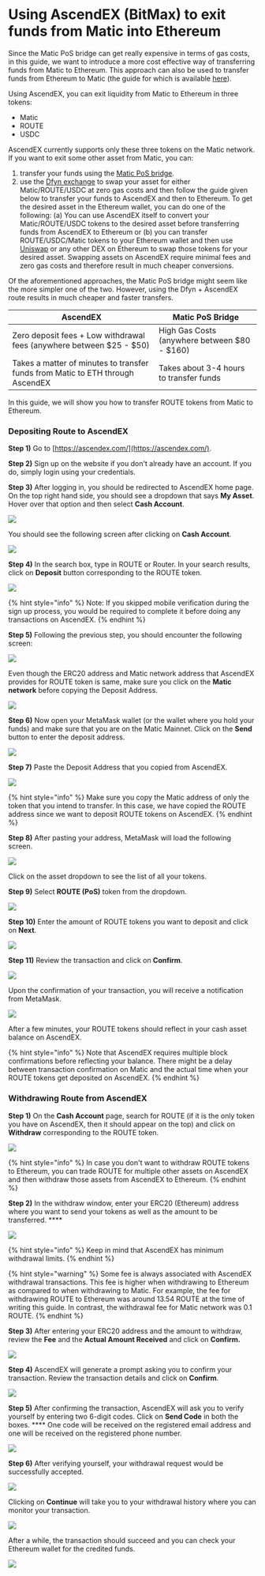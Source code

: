 # Using AscendEX (BitMax) to exit funds from Matic into Ethereum

Since the Matic PoS bridge can get really expensive in terms of gas costs, in this guide, we want to introduce a more cost effective way of transferring funds from Matic to Ethereum. This approach can also be used to transfer funds from Ethereum to Matic (the guide for which is available [here](bringing-funds-from-ethereum-to-matic-using-ascendex-bitmax.md)).

Using AscendEX, you can exit liquidity from Matic to Ethereum in three tokens:

* Matic
* ROUTE
* USDC

AscendEX currently supports only these three tokens on the Matic network. If you want to exit some other asset from Matic, you can:

1. transfer your funds using the [Matic PoS bridge](https://wallet.matic.network/bridge).
2. use the [Dfyn exchange](https://exchange.dfyn.network/) to swap your asset for either Matic/ROUTE/USDC at zero gas costs and then follow the guide given below to transfer your funds to AscendEX and then to Ethereum. To get the desired asset in the Ethereum wallet, you can do one of the following: (a) You can use AscendEX itself to convert your Matic/ROUTE/USDC tokens to the desired asset before transferring funds from AscendEX to Ethereum or (b) you can transfer ROUTE/USDC/Matic tokens to your Ethereum wallet and then use [Uniswap](https://app.uniswap.org/) or any other DEX on Ethereum to swap those tokens for your desired asset. Swapping assets on AscendEX require minimal fees and zero gas costs and therefore result in much cheaper conversions.

Of the aforementioned approaches, the Matic PoS bridge might seem like the more simpler one of the two. However, using the Dfyn + AscendEX route results in much cheaper and faster transfers.

| AscendEX                                                                       | Matic PoS Bridge                             |
| ------------------------------------------------------------------------------ | -------------------------------------------- |
| Zero deposit fees + Low withdrawal fees (anywhere between $25 - $50)           | High Gas Costs (anywhere between $80 - $160) |
| Takes a matter of minutes to transfer funds from Matic to ETH through AscendEX | Takes about 3-4 hours to transfer funds      |

In this guide, we will show you how to transfer ROUTE tokens from Matic to Ethereum.

### **Depositing Route to AscendEX**

**Step 1)** Go to [https://ascendex.com/](https://ascendex.com/).

**Step 2)** Sign up on the website if you don't already have an account. If you do, simply login using your credentials.

**Step 3)** After logging in, you should be redirected to AscendEX home page. On the top right hand side, you should see a dropdown that says **My Asset**. Hover over that option and then select **Cash Account**.

![](<../.gitbook/assets/Step 3 (1).png>)

You should see the following screen after clicking on **Cash Account**.

![](<../.gitbook/assets/screen (1).png>)

**Step 4)** In the search box, type in ROUTE or Router. In your search results, click on **Deposit** button corresponding to the ROUTE token.

![](<../.gitbook/assets/Step 4 (5).png>)

{% hint style="info" %}
Note: If you skipped mobile verification during the sign up process, you would be required to complete it before doing any transactions on AscendEX.
{% endhint %}

**Step 5)** Following the previous step, you should encounter the following screen:

![](<../.gitbook/assets/Step 5 (1).png>)

Even though the ERC20 address and Matic network address that AscendEX provides for ROUTE token is same, make sure you click on the **Matic network** before copying the Deposit Address.

![](<../.gitbook/assets/Step 5.2.png>)

**Step 6)** Now open your MetaMask wallet (or the wallet where you hold your funds) and make sure that you are on the Matic Mainnet. Click on the **Send** button to enter the deposit address.&#x20;

![](<../.gitbook/assets/Step 6 (1).png>)

**Step 7)** Paste the Deposit Address that you copied from AscendEX.

![](<../.gitbook/assets/Step 7.png>)

{% hint style="info" %}
Make sure you copy the Matic address of only the token that you intend to transfer. In this case, we have copied the ROUTE address since we want to deposit ROUTE tokens on AscendEX.
{% endhint %}

**Step 8)** After pasting your address, MetaMask will load the following screen.

![](<../.gitbook/assets/Step 8 (2).png>)

Click on the asset dropdown to see the list of all your tokens.

**Step 9)** Select **ROUTE (PoS)** token from the dropdown.

![](<../.gitbook/assets/Step 9 (4).png>)

**Step 10)** Enter the amount of ROUTE tokens you want to deposit and click on **Next**.

![](<../.gitbook/assets/Step 10.png>)

**Step 11)** Review the transaction and click on **Confirm**.

![](<../.gitbook/assets/Step 11 (1).png>)

Upon the confirmation of your transaction, you will receive a notification from MetaMask.

![](<../.gitbook/assets/notification (1).png>)

After a few minutes, your ROUTE tokens should reflect in your cash asset balance on AscendEX.

{% hint style="info" %}
Note that AscendEX requires multiple block confirmations before reflecting your balance. There might be a delay between transaction confirmation on Matic and the actual time when your ROUTE tokens get deposited on AscendEX.
{% endhint %}

### **Withdrawing Route from AscendEX**

**Step 1)** On the **Cash Account** page, search for ROUTE (if it is the only token you have on AscendEX, then it should appear on the top) and click on **Withdraw** corresponding to the ROUTE token.&#x20;

![](../.gitbook/assets/cashaccount.png)

{% hint style="info" %}
In case you don't want to withdraw ROUTE tokens to Ethereum, you can trade ROUTE for multiple other assets on AscendEX and then withdraw those assets from AscendEX to Ethereum.
{% endhint %}

**Step 2)** In the withdraw window, enter your ERC20 (Ethereum) address where you want to send your tokens as well as the amount to be transferred. ****&#x20;

![](../.gitbook/assets/withdraw.png)

{% hint style="info" %}
Keep in mind that AscendEX has minimum withdrawal limits.&#x20;
{% endhint %}

{% hint style="warning" %}
Some fee is always associated with AscendEX withdrawal transactions. This fee is higher when withdrawing to Ethereum as compared to when withdrawing to Matic. For example, the fee for withdrawing ROUTE to Ethereum was around 13.54 ROUTE at the time of writing this guide. In contrast, the withdrawal fee for Matic network was 0.1 ROUTE.
{% endhint %}

**Step 3)** After entering your ERC20 address and the amount to withdraw, review the **Fee** and the **Actual Amount Received** and click on **Confirm.**

![](<../.gitbook/assets/reviewandconfirm (1).png>)

**Step 4)** AscendEX will generate a prompt asking you to confirm your transaction. Review the transaction details and click on **Confirm**.

![](../.gitbook/assets/withdrawalconfirmation.png)

**Step 5)** After confirming the transaction, AscendEX will ask you to verify yourself by entering two 6-digit codes. Click on **Send Code** in both the boxes. **** One code will be received on the registered email address and one will be received on the registered phone number.

![](<../.gitbook/assets/security verification (1).png>)

**Step 6)** After verifying yourself, your withdrawal request would be successfully accepted.&#x20;

![](<../.gitbook/assets/successfull (1).png>)

Clicking on **Continue** will take you to your withdrawal history where you can monitor your transaction.

![](../.gitbook/assets/withdrawalhistory.png)

After a while, the transaction should succeed and you can check your Ethereum wallet for the credited funds.

![](../.gitbook/assets/fundscredited.png)
